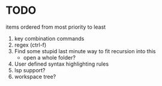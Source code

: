 TODO
=======
items ordered from most priority to least
1. key combination commands
2. regex (ctrl-f)
3. Find some stupid last minute way to fit recursion into this
   * open a whole folder?  
4. User defined syntax highlighting rules
5. lsp support?
6. workspace tree?